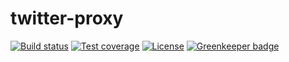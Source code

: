 # twitter-proxy


[![Build status][travis-image]][travis-url]
[![Test coverage][coverage-image]][coverage-url]
[![License][license-image]][license-url]
[![Greenkeeper badge](https://badges.greenkeeper.io/cosmosgenius/twitter-proxy.svg)](https://greenkeeper.io/)


[travis-image]: https://travis-ci.org/cosmosgenius/twitter-proxy.svg?branch=master
[travis-url]: https://travis-ci.org/cosmosgenius/twitter-proxy
[coverage-image]: https://codecov.io/gh/cosmosgenius/twitter-proxy/branch/master/graph/badge.svg
[coverage-url]: https://codecov.io/gh/cosmosgenius/twitter-proxy
[license-image]: http://img.shields.io/npm/l/twitter-proxy.svg
[license-url]: LICENSE
